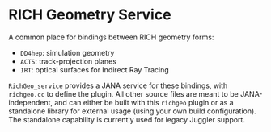 RICH Geometry Service
=====================

A common place for bindings between RICH geometry forms:
- `DD4hep`: simulation geometry
- `ACTS`:   track-projection planes
- `IRT`:    optical surfaces for Indirect Ray Tracing

`RichGeo_service` provides a JANA service for these bindings, with `richgeo.cc`
to define the plugin. All other source files are meant to be JANA-independent,
and can either be built with this `richgeo` plugin or as a standalone library
for external usage (using your own build configuration). The standalone
capability is currently used for legacy Juggler support.

